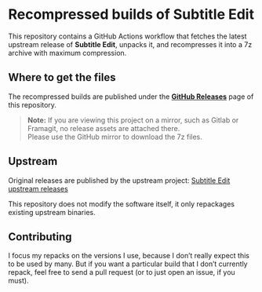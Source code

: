 # Recompressed builds of Subtitle Edit

This repository contains a GitHub Actions workflow that fetches the latest upstream release of **Subtitle Edit**, unpacks it, and recompresses it into a 7z archive with maximum compression.

## Where to get the files

The recompressed builds are published under the [**GitHub Releases**](https://github.com/ddrezip/subtitleedit/releases) page of this repository.

> **Note:** If you are viewing this project on a mirror, such as Gitlab or Framagit, no release assets are attached there.  
> Please use the GitHub mirror to download the 7z files.

## Upstream

Original releases are published by the upstream project: [Subtitle Edit upstream releases](https://github.com/SubtitleEdit/subtitleedit/releases)  

This repository does not modify the software itself, it only repackages existing upstream binaries.

## Contributing

I focus my repacks on the versions I use, because I don’t really expect this to be used by many.
But if you want a particular build that I don’t currently repack, feel free to send a pull request (or to just open an issue, if you must).
